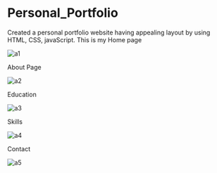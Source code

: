 
# Personal_Portfolio
Created a personal portfolio website having appealing layout by using HTML, CSS, javaScript.
This is my Home page 

![a1](https://github.com/ankitanjana23/Personal_Portfolio/assets/136179445/0223bdaf-adea-468d-84a2-dbfabd39696b)


About Page 

![a2](https://github.com/ankitanjana23/Personal_Portfolio/assets/136179445/f60fa7ea-1bee-4f16-b483-d30280fd29c8)


Education 

![a3](https://github.com/ankitanjana23/Personal_Portfolio/assets/136179445/65f9645b-a1d5-4bb6-8f43-f3467cf14f3e)


Skills 

![a4](https://github.com/ankitanjana23/Personal_Portfolio/assets/136179445/528f9724-39c5-4945-a070-6115d9be2716)


Contact 

![a5](https://github.com/ankitanjana23/Personal_Portfolio/assets/136179445/d5bbe8be-1dcb-4e21-96d1-9e53bffaa6b4)


